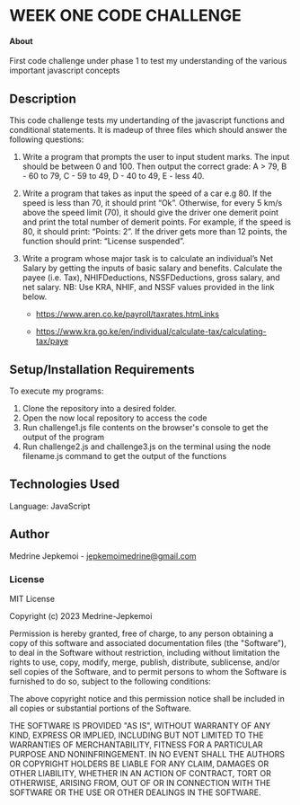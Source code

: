 # WEEK ONE CODE CHALLENGE
#### About
First code challenge under phase 1 to test my understanding of the various important javascript concepts

## Description
This code challenge tests my undertanding of the javascript functions and conditional statements. It is madeup of three files which should answer the following questions:

1. Write a program that prompts the user to input student marks. The input should be between 0 and 100. Then output the correct grade: A > 79, B - 60 to 79, C -  59 to 49, D - 40 to 49, E - less 40.

2. Write a program that takes as input the speed of a car e.g 80. If the speed is less than 70, it should print “Ok”. Otherwise, for every 5 km/s above the speed limit (70), it should give the driver one demerit point and print the total number of demerit points. For example, if the speed is 80, it should print: “Points: 2”. If the driver gets more than 12 points, the function should print: “License suspended”.

3. Write a program whose major task is to calculate an individual’s Net Salary by getting the inputs of basic salary and benefits. Calculate the payee (i.e. Tax), NHIFDeductions, NSSFDeductions, gross salary, and net salary.  NB: Use KRA, NHIF, and NSSF values provided in the link below.
    * https://www.aren.co.ke/payroll/taxrates.htmLinks   

    * https://www.kra.go.ke/en/individual/calculate-tax/calculating-tax/paye

## Setup/Installation Requirements
To execute my programs:

1. Clone the repository into a desired folder.
2. Open the now local repository to access the code
3. Run challenge1.js file contents on the browser's console to get the output of the program
4. Run challenge2.js and challenge3.js on the terminal using the node filename.js command to get the output of the functions

## Technologies Used
Language: JavaScript

## Author
Medrine Jepkemoi - jepkemoimedrine@gmail.com

### License
MIT License

Copyright (c) 2023 Medrine-Jepkemoi

Permission is hereby granted, free of charge, to any person obtaining a copy
of this software and associated documentation files (the "Software"), to deal
in the Software without restriction, including without limitation the rights
to use, copy, modify, merge, publish, distribute, sublicense, and/or sell
copies of the Software, and to permit persons to whom the Software is
furnished to do so, subject to the following conditions:

The above copyright notice and this permission notice shall be included in all
copies or substantial portions of the Software.

THE SOFTWARE IS PROVIDED "AS IS", WITHOUT WARRANTY OF ANY KIND, EXPRESS OR
IMPLIED, INCLUDING BUT NOT LIMITED TO THE WARRANTIES OF MERCHANTABILITY,
FITNESS FOR A PARTICULAR PURPOSE AND NONINFRINGEMENT. IN NO EVENT SHALL THE
AUTHORS OR COPYRIGHT HOLDERS BE LIABLE FOR ANY CLAIM, DAMAGES OR OTHER
LIABILITY, WHETHER IN AN ACTION OF CONTRACT, TORT OR OTHERWISE, ARISING FROM,
OUT OF OR IN CONNECTION WITH THE SOFTWARE OR THE USE OR OTHER DEALINGS IN THE
SOFTWARE.


